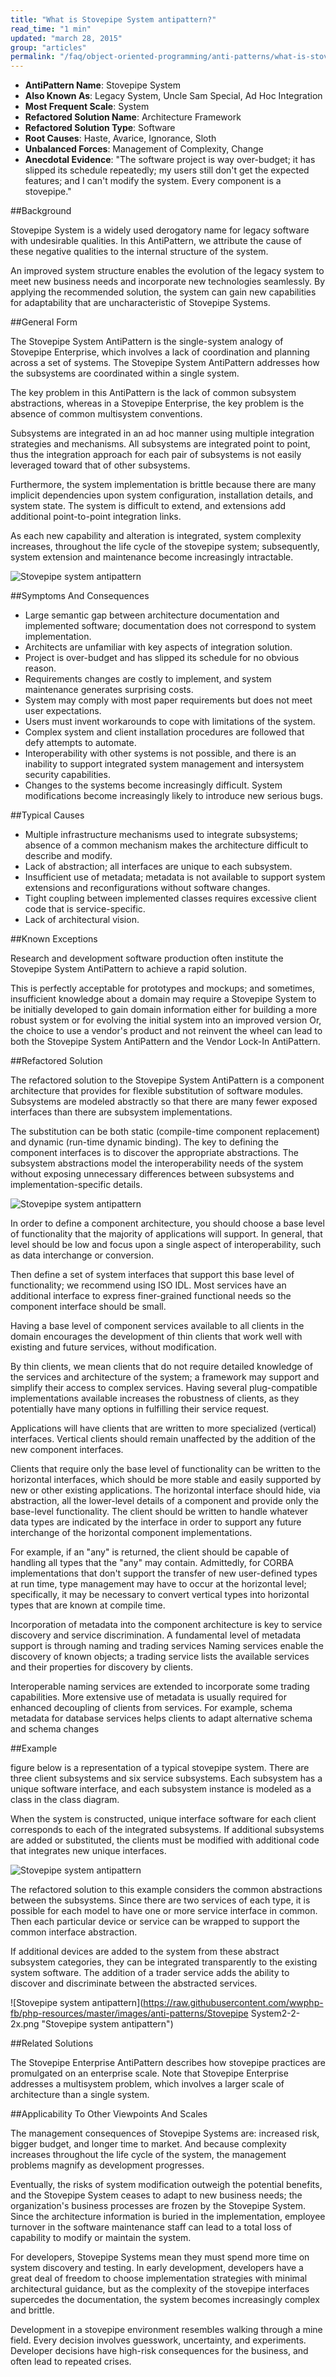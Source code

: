 ```yaml
---
title: "What is Stovepipe System antipattern?"
read_time: "1 min"
updated: "march 28, 2015"
group: "articles"
permalink: "/faq/object-oriented-programming/anti-patterns/what-is-stovepipe-system-antipattern/"
---
```


* **AntiPattern Name**: Stovepipe System
* **Also Known As**: Legacy System, Uncle Sam Special, Ad Hoc Integration
* **Most Frequent Scale**: System
* **Refactored Solution Name**: Architecture Framework
* **Refactored Solution Type**: Software
* **Root Causes**: Haste, Avarice, Ignorance, Sloth
* **Unbalanced Forces**: Management of Complexity, Change
* **Anecdotal Evidence**: "The software project is way over-budget; it has slipped its schedule repeatedly; my users still don't get the expected features; and I can't modify the system. Every component is a stovepipe."

##Background

Stovepipe System is a widely used derogatory name for legacy software with undesirable qualities. In this AntiPattern, we attribute the cause of these negative qualities to the internal structure of the system.

An improved system structure enables the evolution of the legacy system to meet new business needs and incorporate new technologies seamlessly. By applying the recommended solution, the system can gain new capabilities for adaptability that are uncharacteristic of Stovepipe Systems.

##General Form

The Stovepipe System AntiPattern is the single-system analogy of Stovepipe Enterprise, which involves a lack of coordination and planning across a set of systems. The Stovepipe System AntiPattern addresses how the subsystems are coordinated within a single system.

The key problem in this AntiPattern is the lack of common subsystem abstractions, whereas in a Stovepipe Enterprise, the key problem is the absence of common multisystem conventions.

Subsystems are integrated in an ad hoc manner using multiple integration strategies and mechanisms. All subsystems are integrated point to point, thus the integration approach for each pair of subsystems is not easily leveraged toward that of other subsystems.

Furthermore, the system implementation is brittle because there are many implicit dependencies upon system configuration, installation details, and system state. The system is difficult to extend, and extensions add additional point-to-point integration links.

As each new capability and alteration is integrated, system complexity increases, throughout the life cycle of the stovepipe system; subsequently, system extension and maintenance become increasingly intractable.

![Stovepipe system antipattern](https://raw.githubusercontent.com/wwphp-fb/php-resources/master/images/anti-patterns/Stovepipe-System-1-2x.png "Stovepipe system antipattern")

##Symptoms And Consequences

* Large semantic gap between architecture documentation and implemented software; documentation does not correspond to system implementation.
* Architects are unfamiliar with key aspects of integration solution.
* Project is over-budget and has slipped its schedule for no obvious reason.
* Requirements changes are costly to implement, and system maintenance generates surprising costs.
* System may comply with most paper requirements but does not meet user expectations.
* Users must invent workarounds to cope with limitations of the system.
* Complex system and client installation procedures are followed that defy attempts to automate.
* Interoperability with other systems is not possible, and there is an inability to support integrated system management and intersystem security capabilities.
* Changes to the systems become increasingly difficult.
System modifications become increasingly likely to introduce new serious bugs.

##Typical Causes

* Multiple infrastructure mechanisms used to integrate subsystems; absence of a common mechanism makes the architecture difficult to describe and modify.
* Lack of abstraction; all interfaces are unique to each subsystem.
* Insufficient use of metadata; metadata is not available to support system extensions and reconfigurations without software changes.
* Tight coupling between implemented classes requires excessive client code that is service-specific.
* Lack of architectural vision.


##Known Exceptions

Research and development software production often institute the Stovepipe System AntiPattern to achieve a rapid solution.

This is perfectly acceptable for prototypes and mockups; and sometimes, insufficient knowledge about a domain may require a Stovepipe System to be initially developed to gain domain information either for building a more robust system or for evolving the initial system into an improved version Or, the choice to use a vendor's product and not reinvent the wheel can lead to both the Stovepipe System AntiPattern and the Vendor Lock-In AntiPattern.

##Refactored Solution

The refactored solution to the Stovepipe System AntiPattern is a component architecture that provides for flexible substitution of software modules. Subsystems are modeled abstractly so that there are many fewer exposed interfaces than there are subsystem implementations.

The substitution can be both static (compile-time component replacement) and dynamic (run-time dynamic binding). The key to defining the component interfaces is to discover the appropriate abstractions. The subsystem abstractions model the interoperability needs of the system without exposing unnecessary differences between subsystems and implementation-specific details.

![Stovepipe system antipattern](https://raw.githubusercontent.com/wwphp-fb/php-resources/master/images/anti-patterns/Stovepipe-System-2-2x.png "Stovepipe system antipattern")

In order to define a component architecture, you should choose a base level of functionality that the majority of applications will support. In general, that level should be low and focus upon a single aspect of interoperability, such as data interchange or conversion.

Then define a set of system interfaces that support this base level of functionality; we recommend using ISO IDL. Most services have an additional interface to express finer-grained functional needs so the component interface should be small.

Having a base level of component services available to all clients in the domain encourages the development of thin clients that work well with existing and future services, without modification.

By thin clients, we mean clients that do not require detailed knowledge of the services and architecture of the system; a framework may support and simplify their access to complex services. Having several plug-compatible implementations available increases the robustness of clients, as they potentially have many options in fulfilling their service request.

Applications will have clients that are written to more specialized (vertical) interfaces. Vertical clients should remain unaffected by the addition of the new component interfaces.

Clients that require only the base level of functionality can be written to the horizontal interfaces, which should be more stable and easily supported by new or other existing applications. The horizontal interface should hide, via abstraction, all the lower-level details of a component and provide only the base-level functionality. The client should be written to handle whatever data types are indicated by the interface in order to support any future interchange of the horizontal component implementations.

For example, if an "any" is returned, the client should be capable of handling all types that the "any" may contain. Admittedly, for CORBA implementations that don't support the transfer of new user-defined types at run time, type management may have to occur at the horizontal level; specifically, it may be necessary to convert vertical types into horizontal types that are known at compile time.

Incorporation of metadata into the component architecture is key to service discovery and service discrimination. A fundamental level of metadata support is through naming and trading services Naming services enable the discovery of known objects; a trading service lists the available services and their properties for discovery by clients.

Interoperable naming services are extended to incorporate some trading capabilities. More extensive use of metadata is usually required for enhanced decoupling of clients from services. For example, schema metadata for database services helps clients to adapt alternative schema and schema changes

##Example

figure below is a representation of a typical stovepipe system. There are three client subsystems and six service subsystems. Each subsystem has a unique software interface, and each subsystem instance is modeled as a class in the class diagram.

When the system is constructed, unique interface software for each client corresponds to each of the integrated subsystems. If additional subsystems are added or substituted, the clients must be modified with additional code that integrates new unique interfaces.

![Stovepipe system antipattern](https://raw.githubusercontent.com/wwphp-fb/php-resources/master/images/anti-patterns/Stovepipe-System-2-1-2x.png "Stovepipe system antipattern")

The refactored solution to this example considers the common abstractions between the subsystems. Since there are two services of each type, it is possible for each model to have one or more service interface in common. Then each particular device or service can be wrapped to support the common interface abstraction.

If additional devices are added to the system from these abstract subsystem categories, they can be integrated transparently to the existing system software. The addition of a trader service adds the ability to discover and discriminate between the abstracted services.

![Stovepipe system antipattern](https://raw.githubusercontent.com/wwphp-fb/php-resources/master/images/anti-patterns/Stovepipe System2-2-2x.png "Stovepipe system antipattern")

##Related Solutions

The Stovepipe Enterprise AntiPattern describes how stovepipe practices are promulgated on an enterprise scale. Note that Stovepipe Enterprise addresses a multisystem problem, which involves a larger scale of architecture than a single system.

##Applicability To Other Viewpoints And Scales

The management consequences of Stovepipe Systems are: increased risk, bigger budget, and longer time to market. And because complexity increases throughout the life cycle of the system, the management problems magnify as development progresses.

Eventually, the risks of system modification outweigh the potential benefits, and the Stovepipe System ceases to adapt to new business needs; the organization's business processes are frozen by the Stovepipe System. Since the architecture information is buried in the implementation, employee turnover in the software maintenance staff can lead to a total loss of capability to modify or maintain the system.

For developers, Stovepipe Systems mean they must spend more time on system discovery and testing. In early development, developers have a great deal of freedom to choose implementation strategies with minimal architectural guidance, but as the complexity of the stovepipe interfaces supercedes the documentation, the system becomes increasingly complex and brittle.

Development in a stovepipe environment resembles walking through a mine field. Every decision involves guesswork, uncertainty, and experiments. Developer decisions have high-risk consequences for the business, and often lead to repeated crises.

